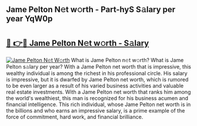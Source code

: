 ## Jame Pelton N𝚎t w𝚘rth - Part-hyS S𝚊lary per year YqW0p

# <h2><a href="http://gc2q32c.nevu.top/?p=Jame+Pelton">🔗 👉🔴 Jame Pelton N𝚎t w𝚘rth - S𝚊lary</a></h2>

[![Jame Pelton N𝚎t W𝚘rth](https://i.imgur.com/Oavwk0R.jpeg)](http://gc2q32c.nevu.top/?p=Jame+Pelton)
What is Jame Pelton n𝚎t w𝚘rth? What is Jame Pelton s𝚊lary per year?
With a Jame Pelton net worth that is impressive, this wealthy individual is among the richest in his professional circle. His salary is impressive, but it is dwarfed by Jame Pelton net worth, which is rumored to be even larger as a result of his varied business activities and valuable real estate investments. With a Jame Pelton net worth that ranks him among the world's wealthiest, this man is recognized for his business acumen and financial intelligence. This rich individual, whose Jame Pelton net worth is in the billions and who earns an impressive salary, is a prime example of the force of commitment, hard work, and financial brilliance.
